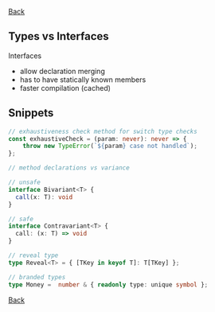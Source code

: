 [Back](../../README.md)

## Types vs Interfaces

Interfaces
- allow declaration merging
- has to have statically known members
- faster compilation (cached)

## Snippets

```typescript
// exhaustiveness check method for switch type checks
const exhaustiveCheck = (param: never): never => {
    throw new TypeError(`${param} case not handled`);
};
```

```typescript
// method declarations vs variance

// unsafe
interface Bivariant<T> {
  call(x: T): void
}

// safe
interface Contravariant<T> {
  call: (x: T) => void
}
```

```typescript
// reveal type
type Reveal<T> = { [TKey in keyof T]: T[TKey] };
```

```typescript
// branded types
type Money =  number & { readonly type: unique symbol };
```

[Back](../../README.md)
